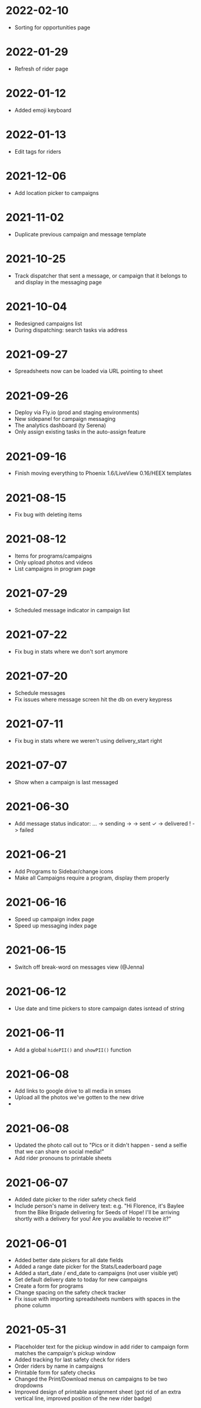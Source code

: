 # 2022-02-10
  - Sorting for opportunities page
# 2022-01-29
  - Refresh of rider page
# 2022-01-12
  - Added emoji keyboard
# 2022-01-13
  - Edit tags for riders
# 2021-12-06
  - Add location picker to campaigns
# 2021-11-02
  - Duplicate previous campaign and message template
# 2021-10-25
  - Track dispatcher that sent a message, or campaign that it belongs to and display in the messaging page
# 2021-10-04
  - Redesigned campaigns list
  - During dispatching: search tasks via address
# 2021-09-27
  - Spreadsheets now can be loaded via URL pointing to sheet
# 2021-09-26
  - Deploy via Fly.io (prod and staging environments)
  - New sidepanel for campaign messaging
  - The analytics dashboard (ty Serena)
  - Only assign existing tasks in the auto-assign feature
# 2021-09-16
  - Finish moving everything to Phoenix 1.6/LiveView 0.16/HEEX templates
# 2021-08-15
  - Fix bug with deleting items
# 2021-08-12
  - Items for programs/campaigns
  - Only upload photos and videos
  - List campaigns in program page
# 2021-07-29
  - Scheduled message indicator in campaign list
# 2021-07-22
 - Fix bug in stats where we don't sort anymore
# 2021-07-20
- Schedule messages
- Fix issues where message screen hit the db on every keypress
# 2021-07-11
 - Fix bug in stats where we weren't using delivery_start right
# 2021-07-07
  - Show when a campaign is last messaged
# 2021-06-30
  - Add message status indicator:
     … -> sending
     → -> sent
     ✓ -> delivered
     ! -> failed
# 2021-06-21
- Add Programs to Sidebar/change icons
- Make all Campaigns require a program, display them properly

# 2021-06-16
- Speed up campaign index page
- Speed up messaging index page

# 2021-06-15
- Switch off break-word on messages view (@Jenna)

# 2021-06-12
- Use date and time pickers to store campaign dates isntead of string

# 2021-06-11
- Add a global `hidePII()` and `showPII()` function

# 2021-06-08
- Add links to google drive to all media in smses
- Upload all the photos we've gotten to the new drive
-
# 2021-06-08
- Updated the photo call out to "Pics or it didn't happen - send a selfie that we can share on social media!"
- Add rider pronouns to printable sheets

# 2021-06-07
- Added date picker to the rider safety check field
- Include person's name in delivery text: e.g. "Hi Florence, it's Baylee from the Bike Brigade delivering for Seeds of Hope! I'll be arriving shortly with a delivery for you! Are you available to receive it?"
# 2021-06-01
- Added better date pickers for all date fields
- Added a range date picker for the Stats/Leaderboard page
- Added a start_date / end_date to campaigns (not user visible yet)
- Set default delivery date to today for new campaigns
- Create a form for programs
- Change spacing on the safety check tracker
- Fix issue with importing spreadsheets numbers with spaces in the phone column

# 2021-05-31
- Placeholder text for the pickup window in add rider to campaign form matches the campaign's pickup window
- Added tracking for last safety check for riders
- Order riders by name in campaigns
- Printable form for safety checks
- Changed the Print/Download menus on campaigns to be two dropdowns
- Improved design of printable assignment sheet (got rid of an extra vertical line, improved position of the new rider badge)
